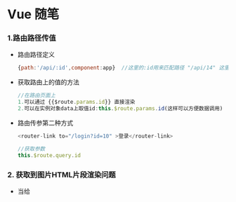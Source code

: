 # Vue 随笔

### 1.路由路径传值

+ 路由路径定义

  ```javascript
  {path:'/api/:id',component:app}  //这里的:id用来匹配路径 "/api/14" 这里14这个id
  ```

+ 获取路由上的值的方法

  ```javascript
  //在路由页面上
  1.可以通过 {{$route.params.id}} 直接渲染
  2.可以在实例对象data上取值id:this.$route.params.id(这样可以方便数据调用)
  ```

+ 路由传参第二种方式

  ```javascript
  <router-link to="/login?id=10" >登录</router-link>
  
  //获取参数
  this.$route.query.id
  ```

  

### 2. 获取到图片HTML片段渲染问题

+ 当给<style scoped> 设置scoped属性时,有时会导致图片渲染时过大,这是把这个属性去掉,就可以设置图片大小

### 3.Vue动画过渡

+ 切换动画效果时,要实现平滑动画,可以添加如下样式

  ```
  .v-leave-to { position:absolute}
  ```

### 4.路由重定向

+ 给根目录'/'设置默认显示路由

  ```
  {path:"/",redirect:"/home"}  //设置默认显示home这个首页
  ```

### 5.router-link

+ router-link 默认渲染为span便签

+ 可以设置属性tag来修改渲染成的标签

  ```javascript
  <router-link to="ddd" tag="li"></router-link>   //这里设置默认渲染成li标签
  ```

### 6.Vue缩略图插件使用vue-preview

+ 安装插件

  ```
  npm i vue-preview -S
  ```

+ 引入模块并注册

  ```javascript
  //缩略图模块
  import VuePreview from 'vue-preview'
  Vue.use(VuePreview)
  ```

+ 在template放置显示标签

  ```
   <vue-preview :slides="slide1" @close="handleClose"></vue-preview>
  ```

+ 注意slide1数据的格式

  ```javascript
   slide1: [
            {   //一种缩略图的数据格式
              src: 'https://farm6.staticflickr.com/5591/15008867125_68a8ed88cc_b.jpg',
              msrc: 'https://farm6.staticflickr.com/5591/15008867125_68a8ed88cc_m.jpg',
              alt: 'picture1',
              title: 'Image Caption 1',
              w: 600,
              h: 400
            },
  ```

+ 在Vue 实例注册事件

  ```javascript
  methods: {
        handleClose () { //关闭时触发的事件
          console.log('close event')
        }
      }
  ```

+ 定义样式(要在全局样式下才会生效,所以style不要定义scoped属性)

  ```scss
  .my-gallery {
              display: flex;
              flex-wrap: wrap;
              figure {
                  margin: 10px;
                  box-shadow: 0 0 10px #999;
                  img {
                      width: 100px;
                      vertical-align: middle;
                  }
              }
          }
  ```

### 7.this.$route 和this.router的区别

+ this.$route 是路由参数对象,路由中所有的参数都属于它,如params,query

  ```
  this.$route.params.id  //可以获取url传参
  ```

+ this.$router是路由导航对象,可以实现路由的跳转,前进,后退

  ```javascript
  this.$router.push('/home/googs;ist')  //跳转到指定路径
  this.$router.push({ path: '/home/googs;ist' }) //跳转到指定路径
  this.$router.push({name:"goodsdesc",params:{id:id}});  //在配置路由规则时需设置name属性
  this.$router.go(1)  //在浏览记录前进一步
  this.$router.go(-1)  //在浏览记录后退一步
  ```


### 8.半场动画

+ 标签添加transition标签

  ```html
  <transition
          @before-enter="beforeEnter"
          @enter="enter"
          @after-enter="afterEnter"
          >
              <div class="ball" v-show="isshow"></div>
  </transition>
  ```

+ 添加动画函数

  ```javascript
  beforeEnter(el){
                  el.style.transform = 'translate(0,0)';//动画初始位置
              },
  enter(el,done){
                  el.offsetWidth;   //刷新每一帧,固定写法
                  el.style.transform = 'translate(87px,202px)';
                  el.style.transition = "all 1s cubic-bezier(0,-0.4,.92,.39)";
                  done() //调用结束动画
              },
  afterEnter(el){
                  this.isshow = !this.isshow
              },
  showball(){
                  this.isshow = !this.isshow
              }
  ```

+ 使用animate 动画

  - 先安装包 `yarn add animate.css -S`
  - 在`main.js`导入样式文件 `import 'animate.css/animate.css'`

  ```vue
  <transition appear enter-active-class="animated fadeInRight" >  //这是实现进场动画
        <router-view ></router-view>
  </transition>
  ```

### 9.Vuex

+ vuex 是 Vue 配套的 公共数据管理工具，它可以把一些共享的数据，保存到 vuex 中，方便 整个程序中的任何组件直接获取或修改我们的公共数据；

+ 安装包 

  ```
  运行 cnpm i vuex -S 
  ```

+ 导入包

  ```javascript
  import Vue from 'vue'
  import Vuex from 'vuex'
  ```

+ 注册包

  ```javascript
  Vue.use(Vuex)
  ```

+ 实例化

  ```javascript
  var store = new Vuex.Store({
    state: {
      // 大家可以把 state 想象成 组件中的 data ,专门用来存储数据的
      // 如果在 组件中，想要访问，store 中的数据，只能通过 this.$store.state.*** 来访问
      count: 0
    },
    mutations: {
      // 注意： 如果要操作 store 中的 state 值，只能通过 调用 mutations 提供的方法，才能操作对应的数据，不推荐直接操作 state 中的数据，因为 万一导致了数据的紊乱，不能快速定位到错误的原因，因为，每个组件都可能有操作数据的方法；
      increment(state) {
        state.count++
      },
      // 注意： 如果组件想要调用 mutations 中的方法，只能使用 this.$store.commit('方法名')
      // 这种 调用 mutations 方法的格式，和 this.$emit('父组件中方法名')
      subtract(state, obj) {
        // 注意： mutations 的 函数参数列表中，最多支持两个参数，其中，参数1： 是 state 状态； 参数2： 通过 commit 提交过来的参数；
        console.log(obj)
        state.count -= (obj.c + obj.d)
      }
    },
    getters: {
      // 注意：这里的 getters，只负责对外提供数据，不负责修改数据,如果想要修改state中的数据,请去找 mutations
      optCount: function (state) {
        return '当前最新的count值是：' + state.count
      }
      // 经过咱们回顾对比，发现 getters 中的方法， 和组件中的过滤器比较类似，因为 过滤器和 getters 都没有修改原数据， 都是把原数据做了一层包装，提供给了 调用者；
      // 其次， getters 也和 computed 比较像， 只要 state 中的数据发生变化了，那么，如果 getters 正好也引用了这个数据，那么 就会立即触发 getters 的重新求值；
    }
  })
  ```

+ 在main.js父组件Vm上挂载

  ```javascript
  store:store 
  // 5. 将 vuex 创建的 store 挂载到 VM 实例上， 只要挂载到了 vm 上，任何组件都能使用 store 来存取数据
  ```

+ 子组件取值

  ```javascript
  $store.state.count
  ```

+ 操作store里面的数据

  + 这个不推荐

  ```javascript
  add() {
        // 千万不要这么用，不符合 vuex 的设计理念
        this.$store.state.count++;
      },
  ```

  + 推荐这样使用,让store帮我们操作

  ```javascript
  this.$store.commit("increment");  
  ```

+ 调用getters里的方法获取数据

  ```javascript
  {{$store.getters.badgeCount}}  //badgeCount 为方法名
  ```

+ 总结

  +  state中的数据，不能直接修改，如果想要修改，必须通过 mutations
  +  如果组件想要直接 从 state 上获取数据： 需要 this.$store.state.xxx
  +  如果 组件，想要修改数据，必须使用 mutations 提供的方法，需要通过 this.$store.commit('方法的名称'， 唯一的一个参数)
  +  如果 store 中 state 上的数据， 在对外提供的时候，需要做一层包装，那么 ，推荐使用 getters, 如果需要使用 getters ,则用 this.$store.getters.xxx


### 10.解决改变数组是,页面无法及时渲染更新问题

+ 使用Vue.set()方法更改数组值

  ```
  Vue.set(vm.数组名,要更改的下标,值)
  ```

###11.MVC和MVVM区别

+ MVVM
  + MVVM是站在前端的角度去分层
  + M(model)后台操作数据
  + V(view) 视图层
  + VM(view model) 控制.管理view 和 model
+ MVC
  + 站在整个项目的角度去分层
  + M(model) 数据连接
  + V(view) 前端页面
  + C(controller) 业务逻辑(包含路由分发)

### 12.Vue常用指令

+ v-cloak 为防止Vue文件没加载完出现{{xx}}的数据,给这个属性设置隐藏样式,当vue文件加载完,v-cloak会自动被移除掉,所以数据也就显示出来了

+ v-text 不解析html元素

+ v-html 解析html

+ v-bind(简写:) 属性绑定(单项数据绑定)  model改变,view跟着改变

+ v-model 双向数据绑定

+ v-on(简写@) 
  + 事件修饰符:stop(阻止冒泡),prevent(阻止默认行为)
  + 键盘事件绑定:@keydown 修饰符:@keydown.enter (按下回车键)

+ v-for 遍历 
  + 数组 `v-for="(item,index) in arr" :key="index"`
  + 对象`v-for="(value,key,index) in arr" :key="index"`

+ filter过滤器 {{  item | 过滤器名(arg2)}}

  + 全局过滤器Vue.filter(过滤器名称,function(arg1,arg2){ })  arg1:|左边的参数 arg2:传入的参数

  + 局部过滤器,定义在vm实例中

    ```javascript
    new Vue({
        filters:{
            dateFmt(arg1,arg2){  //过滤器
                
            }
        }
    })
    ```

+ 自定义指令

  + 全局指令

    ```javascript
    Vue.directive("过滤器名",{
        bind(){
           //内存当中做好处理 
        },
        instered(){
            //页面已经存在DOM的时候使用
        }
    })
    
    //简写:默认绑定bind和updata
    Vue.directive("指令名",()=>{
        
    })
    ```

  + 私有过滤器

    ```javascript
    new Vue({
        directives:{
            指令名(el,binding){ //el绑定的dom元素  //binding.value是指令后面传入的值
            
        }
    })
    ```

+ 自定义按键修饰符

  + @keydown.enter  

  + 自定义按键修饰符 

    ```javascript
    Vue.config,keyCodes.f2=113
    ```

+ vue-resource 数据交互

  + this.$http.get( ).then( )
  + this.$http.post(url,{emulateJSON:true}).then( )
  + this.$http.jsonp( ).then( )

### 13.生命周期

+ beforeCreate：实例刚在内存中被创建出来，此时，还没有初始化好 data 和 methods 属性

- created：实例已经在内存中创建OK，此时 data 和 methods 已经创建OK，此时还没有开始 编译模板
- beforeMount：此时已经完成了模板的编译，但是还没有挂载到页面中
- mounted：此时，已经将编译好的模板，挂载到了页面指定的容器中显示

### 14.props以对象形式接收

```javascript
props:{
        msg:{
            type:String  //数据类型记得大写
        }

				}
```

### 15. 路由

+ 后端路由
  + 每个url都对应服务器上的一个资源,这种对应关系就是后端路由,通过请求路径去分发相应的资源
+ 前端路由
  + 通过url中的hash值,实现页面间的跳转

### 16. 父子组件传值

+ 父组件向子组件传值时,技能属性绑定命名不能大写

  ```
   <News :message="message"></News>
   
    props:["message"],  //接收
  ```

+ 子向父

  ```vue
  <News :message="message" @getSubMsg="getSubMsg"></News>
   methods:{
         getSubMsg(data){
             console.log(data);
             this.submsg=data
         }
     },
     
  //子组件
  this.$emit('getSubMsg',传递的数据)
  ```

### 16.1 父组件调用子组件方法

```
<food :food="selFood" ref="food"></food>  //这是子组件

 this.$refs.food.show();
 //通过$refs获取子组件对象,然后就可以调用这个对象里的方法了
```



### 17. `watch`,`computd`,`methods`

+ `watch`,用来监听虚拟的,如路由改变
+ `computed`属性的结果会被缓存，除非依赖的响应式属性变化才会重新计算。主要当作属性来使用,用于计算属性；
+ `methods`方法表示一个具体的操作，主要书写业务逻辑；
+ `watch`一个对象，键是需要观察的表达式，值是对应回调函数。主要用来监听某些特定数据的变化，从而进行某些具体的业务逻辑操作；可以看作是`computed`和`methods`的结合体；

### 18.Vue-cli 使用

+ npm install vue-cli -g  (只需要装一次)
+ vue -V 检查版本信息,有则安装成功
+ 创建项目 `vue init webpack 项目名 `
+ 初始化选项后3项可以选择no

### 19. render 渲染

+ 用render渲染,指定一个组件替换vm实例el所指向的容器#app

  ```javascript
  new Vue({
      el:"#app",
      render:function(c){
          return c(组件名)
      }
      //可以简写
      render:c => c(组件名)
  })
  
  
  ```

### 20.在webpack使用Vue

##### 1.安装Vue模板

+ 正常使用`import Vue from 'vue' ` 导入的包是(vue.runtime.common.js)阉割版的,不完整

+ 使用路径导入真正的vue完整版js

  ```javascript
  import Vue from '../node_modules/vue/dist/vue.js'
  ```

+ 或者通过修改vue模块中的package.json文件的main指向,修改指向vue.js

+ 或者在`webpack.config.js`中添加`resolve`属性：

  ```javascript
  resolve: {
      alias: {
        'vue$': 'vue/dist/vue.js'
      }
    }
  ```

##### 2 .less样式使用

+ 在.vue文件中,设置style样式

  ```
  <style lang="less" scoped>  </style>  //scoped 设置这样式为私有样式
  ```

+ 安装依赖的包

  ```
  yarn add less less-loader -D
  ```

  ```
  yarn add node-sass sass-loader -D
  ```

### 21. element-ui

+ Vue2.0 的pc端开发ui框架

  ```
  yarn add element-ui -S
  ```

+ ```
  //导入element-ui 包
  import ElementUI from 'element-ui';
  import 'element-ui/lib/theme-chalk/index.css';
  Vue.use(ElementUI);
  
  //导入自定义全局样式文件
  import './styles/index.scss'
  ```

### 22. 路由编程式导航

+ 要使用编程式导航,在定义路由规则时要定义name值,值必须唯一

  ```
  { path: '/login', name:"login" component: login }
  ```

+ 使用,先导入路由组件

  ```
  this.$router.push({name:"login"})
  ```


### 23.给ui框架的组件绑定事件

+ 要在事件后面添加.native事件修饰符

  ```
  //使用element-ui开发,给输入框注册回车事件
  <el-input placeholder="请输入内容" @keydown.native.enter="getuserlist">
           ...
  </el-input>
  ```

### 24.插槽作用域

1. 先在组件中使用slot标签占坑  

2. 给slot标签添加一个name="slot" 这个name是给渲染组件的时候使用的
3. 给slot 绑定传递过去的属性
4. 在渲染后的组件之间添加一个 template 这个template 需要指定2个属性

​       slot="slot"  slot-scope = "scope" 插槽作用域  scope 是随便取的   

   5. 在{{{}}} 使用数据 {{scope.传递过来的属性}}

      ```vue
      组件模板
      <template id="template">
      		<div>
      			<!-- 先占坑 name是给插槽使用  :title 是给插槽绑定一个属性-->
      			{{name}}
      			<slot name="slot" v-for="item in list" :title="item.title" :user="name"></slot>
      		</div>
      	</template>
      ```

      ``` vue
      <login :list="list" :name="name">
      			<!-- slot="slot"  slot-scope   vue2.5 以上代替以前的 scope-->
      			<template slot="slot" slot-scope="scope">
      				<p>{{scope.title}}--{{scope.user}}</p>
      			</template>
      </login>
      ```

      

### 25.常用UI框架

+ PC端

  + elementUI
  + zan UI

+ 移动端

  + Mint UI

  + Mui 

  + Vant 

    + 图片预览功能
    + 

    

  + VUX

### 26 . webpack 打包

+ 打包修改,在`config/index,js`,修改第53行

  ```javascript
   assetsPublicPath: '/',
   改成
    assetsPublicPath: './',
  ```

+ 运行npm run build 打包

### 27.axios使用

+ 安装

  ```
  yarn add axios -S
  ```

+ 导入

  ```
  import axios from 'axios'
  ```

+ 设置 基准路径

  ```javascript
  const url ="http://127.0.0.1:8888/api/private/v1/"
  axios.defaults.baseURL=url
  ```

+ 设置请求头

  ```javascript
  //设置路由拦截,添加请求头信息token
  axios.interceptors.request.use(function (config) {
      // 将token给到一个前后台约定好的key中，作为请求发送
      let token = localStorage.getItem('mytoken')
      if (token) {
        config.headers['Authorization'] = token
      }
      return config
    }, function (error) {
      // Do something with request error
      return Promise.reject(error)
    })
  ```


### 28.Vue项目搭建

+ 运行`vue init webpack 文件名`

+ 运行yarn 安装依赖包

+ 安装less语法

  ```
  yarn add less less-loader -D
  ```

+ 如果要使用动画,要引动画文件

  ```
  yarn add animate.css -S
  import 'animate.css/animate.css'
  ```

### 29. Vue拓展

+ 博客 张鑫旭
+ 搜索项目,在掘金上找vue-demo
+ 知乎:黄轶
+ 前端里网站

### 30.获取点击事件的元素

```
//绑定事件,添加$event
@click="showDom($event)"   

showDom(e){
    // e.target 是你当前点击的元素
    // e.currentTarget 是你绑定事件的元素
}
```

### 31.`Vue.nextTick(callback)`

为了在数据变化之后等待 Vue 完成更新 DOM ，可以在数据变化之后立即使用`Vue.nextTick(callback)` 。这样回调函数在 DOM 更新完成后就会调用。 

### 32.better-scroll 滚动插件

```
yarn add better-scroll
```

```vue
import betterScroll from 'better-scroll'

//定义初始化
initScroll() {
    const menuScroll = new betterScroll(this.$refs.menu,{})
    const foodsScroll = new betterScroll(this.$refs.foods,{probeType:3}) 
	//probeType:3 表示监听滚动,获取滚动出去的距离
}

//在渲染完成后调用初始化事件
mounted(){
	 this.initScroll();
}
```

+ 滚动事件

  ```
  //当foods滚动时,触发事件
  this.foodsScroll.on('scroll',(pos)=>{
      //获取Y方向滚动出去的距离
      this.scrollY = Math.abs(Math.round(pos.y)); 
  })
  ```

+ 相关属性配置

  ```
  this.orderScroll = new BScroll(this.$refs.wrapper, {
            probeType: 3,    
            click:true,  //点击事件有效(默认被插件禁止)
            pullUpLoad: {   // 配置上啦加载
              threshold: -80   //上啦80px的时候加载
            },
            mouseWheel: {    // pc端同样能滑动
              speed: 20,
              invert: false
            },
            useTransition:false,  // 防止iphone微信滑动卡顿
          });
          // 上拉加载数据
          this.orderScroll.on('pullingUp',()=>{
            this.scrollFinish = false;
            // 防止一次上拉触发两次事件,不要在ajax的请求数据完成事件中调用下面的finish方法,否则有可能一次上拉触发两次上拉事件
            this.orderScroll.finishPullUp();
            // 加载数据
            this.getIncomeDetail(this.nextPage);
          });
        }
  ```

+ 跳转到指定元素位置

  ```
   //使用better-scroll的方法进行滚到到指定元素位置
  this.foodsScroll.scrollToElement(el,300);  //el为指定的元素,300为动画时间
  ```

### 33. 给数据添加新的属性

vue中给某对象添加新的属性数据时,vue是不会对齐进行数据驱动视图改变的,要使用vue.set方法才会

```
在组件先导入Vue 对象
 Vue.set(this.food,'count',1)
 //设置this.food.count=1
```



# 饿了么商家App项目

## 1. 需求分析

## 2. 项目资源准备

+ 小图片/图标使用2-3倍图
+ 小图标不建议使用精灵图,容易失真,而且webpack会自动帮我们打包图片,编译成base64位图,也不用发起请求
+ 自己制作字体图标
  + 在icomoom网站上,上传设计师设计的svg图片,可以帮我们生成字体图标
+ 在static静态文件夹下新建`css`文件夹,引入`reset.css`文件

## 3. 组件设置



